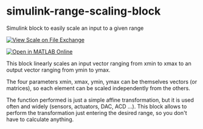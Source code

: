 # simulink-range-scaling-block
Simulink block to easily scale an input to a given range

[![View Scale on File Exchange](https://www.mathworks.com/matlabcentral/images/matlab-file-exchange.svg)](https://www.mathworks.com/matlabcentral/fileexchange/6353-scale)

[![Open in MATLAB Online](https://www.mathworks.com/images/responsive/global/open-in-matlab-online.svg)](https://matlab.mathworks.com/open/github/v1?repo=giampy1969/simulink-range-scaling-block)

This block linearly scales an input vector ranging from xmin to xmax to an output vector ranging from ymin to ymax.

The four parameters xmin, xmax, ymin, ymax can be themselves vectors (or matrices), so each element can be scaled independently from the others.

The function performed is just a simple affine transformation, but it is used often and widely (sensors, actuators, DAC, ACD ...).
This block allows to perform the transformation just entering the desired range, so you don't have to calculate anything.
